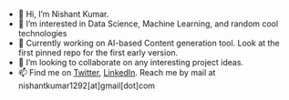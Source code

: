 - 👋 Hi, I’m Nishant Kumar.
- 👀 I’m interested in Data Science, Machine Learning, and random cool technologies 
- 🌱 Currently working on AI-based Content generation tool. Look at the first pinned repo for the first early version.
- 💞️ I’m looking to collaborate on any interesting project ideas.
- 📫 Find me on [Twitter](https://x.com/gyaan_random), [LinkedIn](https://www.linkedin.com/in/nishantkumar1292/). Reach me by mail at nishantkumar1292[at]gmail[dot]com

<!---
nishantkumar1292/nishantkumar1292 is a ✨ special ✨ repository because its `README.md` (this file) appears on your GitHub profile.
You can click the Preview link to take a look at your changes.
--->
